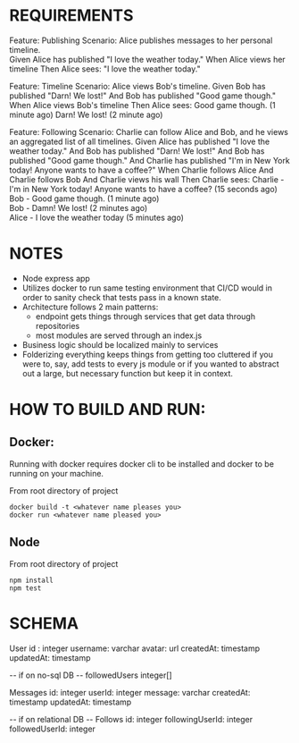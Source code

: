 # REQUIREMENTS

Feature: Publishing
   Scenario: Alice publishes messages to her personal timeline.   
      Given Alice has published "I love the weather today."
      When Alice views her timeline
      Then Alice sees:
         "I love the weather today."
      
Feature: Timeline
   Scenario: Alice views Bob's timeline.
      Given Bob has published "Darn! We lost!"
      And Bob has published "Good game though."
      When Alice views Bob's timeline
      Then Alice sees:
         Good game though. (1 minute ago)
         Darn! We lost! (2 minute ago)
      
Feature: Following
   Scenario: Charlie can follow Alice and Bob, and he views an aggregated list of all timelines.
      Given Alice has published "I love the weather today."
      And Bob has published "Darn! We lost!"
      And Bob has published "Good game though."
      And Charlie has published "I'm in New York today! Anyone wants to have a coffee?"
      When Charlie follows Alice
      And Charlie follows Bob
      And Charlie views his wall
      Then Charlie sees:
         Charlie - I'm in New York today! Anyone wants to have a coffee? (15 seconds ago)     
         Bob - Good game though. (1 minute ago)     
         Bob - Damn! We lost! (2 minutes ago)     
         Alice - I love the weather today (5 minutes ago)

# NOTES

- Node express app
- Utilizes docker to run same testing environment that CI/CD would in order to sanity check that tests pass in a known state.
- Architecture follows 2 main patterns:
  - endpoint gets things through services that get data through repositories
  - most modules are served through an index.js
- Business logic should be localized mainly to services
- Folderizing everything keeps things from getting too cluttered if you were to, say, add tests to every js module or if you wanted to abstract out a large, but necessary function but keep it in context.

# HOW TO BUILD AND RUN:

## Docker:

Running with docker requires docker cli to be installed and docker to be running on your machine.

From root directory of project

```
docker build -t <whatever name pleases you>
docker run <whatever name pleased you>
```

## Node

From root directory of project

```
npm install
npm test
```

# SCHEMA

User
id : integer
username: varchar
avatar: url
createdAt: timestamp
updatedAt: timestamp

-- if on no-sql DB --
followedUsers integer[]

Messages
id: integer
userId: integer
message: varchar
createdAt: timestamp
updatedAt: timestamp

-- if on relational DB --
Follows
id: integer
followingUserId: integer
followedUserId: integer
